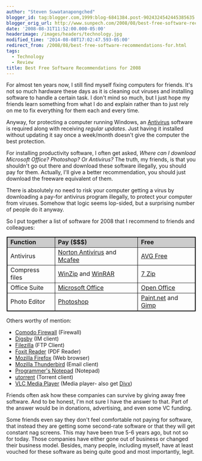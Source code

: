 ```yaml
---
author: "Steven Suwatanapongched"
blogger_id: tag:blogger.com,1999:blog-6841384.post-9024324542445385635
blogger_orig_url: http://www.sunpech.com/2008/08/best-free-software-recommendations-for.html
date: '2008-08-31T11:52:00.000-05:00'
headerimage: /images/headers/technology.jpg
modified_time: '2014-08-08T17:02:47.593-05:00'
redirect_from: /2008/08/best-free-software-recommendations-for.html
tags:
  - Technology
  - Review
title: Best Free Software Recommendations for 2008
---
```



For almost ten years now, I still find myself fixing computers for friends.  It's not so much hardware these days as it is cleaning out viruses and installing software to handle a certain task.  I don't mind so much, but I just hope my friends learn something from what I do and explain rather than to just rely on me to fix everything for them each and every time.

Anyway, for protecting a computer running Windows, an <a href="http://en.wikipedia.org/wiki/Antivirus_software">Antivirus</a> software is required along with receiving <span style="font-style:italic;">regular updates</span>.  Just having it installed without updating it say once a week/month doesn't give the computer the best protection.

For installing productivity software, I often get asked, <span style="font-style:italic;">Where can I download Microsoft Office?  Photoshop?  Or Antivirus?</span>  The truth, my friends, is that you shouldn't go out there and download these software illegally, you should pay for them.  Actually, I'll give a better recommendation, you should just download the freeware equivalent of them.

There is absolutely no need to risk your computer getting a virus by downloading a pay-for antivirus program illegally, to protect your computer from viruses.  Somehow that logic seems lop-sided, but a surprising number of people do it anyway.  

So I put together a list of software for 2008 that I recommend to friends and colleagues:

<div style="margin: 0 0 0 1px;"><table border="1" style="border-collapse: collapse; border: 1px solid black"><tr style="background-color: #ccc"><td><span style="font-weight:bold;">Function</span></td><td><span style="font-weight:bold;">Pay ($$$)</span></td><td><span style="font-weight:bold;">Free</span></td></tr><tr><td>Antivirus</td><td><a href="http://www.symantec.com/norton/antivirus">Norton Antivirus</a> and <a href="http://www.mcafee.com/">Mcafee</a></td><td><a href="http://free.avg.com/">AVG Free</a></td></tr><tr><td>Compress files</td><td><a href="http://www.winzip.com/">WinZip</a> and <a href="http://www.rarlab.com/">WinRAR</a></td><td><a href="http://www.7-zip.org/">7 Zip</a></td></tr><tr><td>Office Suite</td><td><a href="http://office.microsoft.com/">Microsoft Office</a></td><td><a href="http://www.openoffice.org/">Open Office</a></td></tr><tr><td>Photo Editor</td><td><a href="http://www.adobe.com/products/photoshop/index.html">Photoshop</a></td><td><a href="http://www.getpaint.net/">Paint.net</a> and <a href="http://www.gimp.org/">Gimp</a></td></tr></table></div>

Others worthy of mention:

<ul>
  <li><a href="http://personalfirewall.comodo.com/">Comodo Firewall</a> (Firewall)</li>
  <li><a href="http://www.digsby.com/">Digsby</a> (IM client)</li>
  <li><a href="http://filezilla.sourceforge.net/">Filezilla</a> (FTP Client)</li>
  <li><a href="http://www.foxitsoftware.com/pdf/rd_intro.php">Foxit Reader</a> (PDF Reader)</li>
  <li><a href="http://www.mozilla.com/firefox/">Mozilla Firefox</a> (Web browser)</li>
  <li><a href="http://www.mozilla.com/thunderbird/">Mozilla Thunderbird</a> (Email client)</li>
  <li><a href="http://www.pnotepad.org/">Programmer's Notepad</a> (Notepad)</li>
  <li><a href="http://www.utorrent.com/">utorrent</a> (Torrent client)</li>
  <li><a href="http://www.videolan.org/vlc/">VLC Media Player</a> (Media player- also get <a href="http://www.divx.com/">Divx</a>)</li>
</ul>

Friends often ask how these companies can survive by giving away free software.  And to be honest, I'm not sure I have the answer to that.  Part of the answer would be in donations, advertising, and even some VC funding.  

Some friends even say they don't feel comfortable not paying for software, that instead they are getting some second-rate software or that they will get constant nag screens.  This may have been true 5-6 years ago, but not so for today.  Those companies have either gone out of business or changed their business model.  Besides, many people, including myself, have at least vouched for these software as being quite good and most importantly, legit.